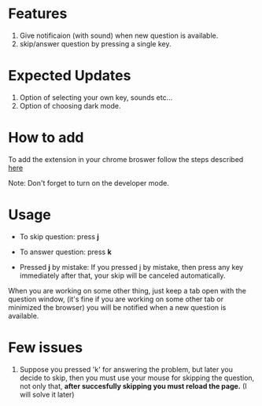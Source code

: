 # Features
1. Give notificaion (with sound) when new question is available.
2. skip/answer question by pressing a single key.

# Expected Updates
1. Option of selecting your own key, sounds etc... 
2. Option of choosing dark mode.

# How to add
To add the extension in your chrome broswer follow the steps described [here](https://developer.chrome.com/docs/extensions/get-started/tutorial/hello-world#load-unpacked)

Note: Don't forget to turn on the developer mode.

# Usage
* To skip question: press **j** 
* To answer question: press **k** 

* Pressed **j** by mistake: If you pressed j by mistake, then press any key immediately after that, your skip will be canceled automatically.



When you are working on some other thing, just keep a tab open with the question window, (it's fine if you are working on some other tab or minimized the browser) you will be notified when a new question is available.


# Few issues
1. Suppose you pressed 'k' for answering the problem, but later you decide to skip, then you must use your mouse for skipping the question, not only that, **after succesfully skipping you must reload the page.** (I will solve it later)


